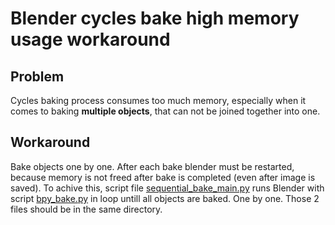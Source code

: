 # Blender cycles bake high memory usage workaround

## Problem
Cycles baking process consumes too much memory, especially when it comes to
baking __multiple objects__, that can not be joined together into one.

## Workaround
Bake objects one by one.
After each bake blender must be restarted, because memory is not freed after
bake is completed (even after image is saved).
To achive this, script file [sequential_bake_main.py](./sequential_bake_main) runs
Blender with script [bpy_bake.py](./bpy_bake.py) in loop untill all objects are
baked. One by one. 
Those 2 files should be in the same directory.

